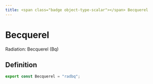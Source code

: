```yaml
---
title: <span class="badge object-type-scalar"></span> Becquerel
---
```

# <span class="badge object-type-scalar"></span> Becquerel

Radiation: Becquerel (Bq)

## Definition

```typescript
export const Becquerel = "radbq";

```

